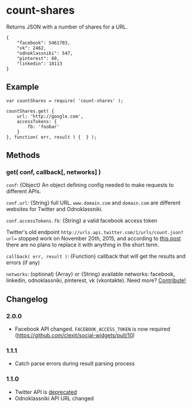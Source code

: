 # count-shares

Returns JSON with a number of shares for a URL.

```
{
    "facebook": 5461703,
    "vk": 2462,
    "odnoklassniki": 547,
    "pinterest": 60,
    "linkedin": 18113
}
```

## Example

```
var countShares = require( 'count-shares' );

countShares.get( {
    url: 'http://google.com',
    accessTokens: {
        fb: 'foobar'
    }
}, function( err, result ) {  } );
```

## Methods

### get( conf, callback[, networks] )

`conf`: {Object} An object defining config needed to make requests to different APIs.

`conf.url`: {String} full URL. `www.domain.com` and `domain.com` are different websites for Twitter and Odnoklassniki.

`conf.accessTokens.fb`: {String} a valid facebook access token

Twitter's old endpoint `http://urls.api.twitter.com/1/urls/count.json?url=` stopped work on November 20th, 2015, and according to <a href="https://twittercommunity.com/t/how-to-get-proper-twitter-share-count-for-a-url/53876/2">this post</a> there are no plans to replace it with anything in the short term.

`callback( err, result )`: {Function} callback that will get the results and errors (if any)

`networks`: (optional) {Array} or {String} available networks: facebook, linkedin, odnoklassniki, pinterest, vk (vkontakte). Need more? <a href="https://github.com/clexit/social-widgets">Contribute!</a>


## Changelog

### 2.0.0

* Facebook API changed. `FACEBOOK_ACCESS_TOKEN` is now required (https://github.com/clexit/social-widgets/pull/10)

### 1.1.1

* Catch parse errors during result parsing process

### 1.1.0

* Twitter API is <a href="https://twittercommunity.com/t/how-to-get-proper-twitter-share-count-for-a-url/53876/2">deprecated</a>
* Odnoklassniki API URL changed
